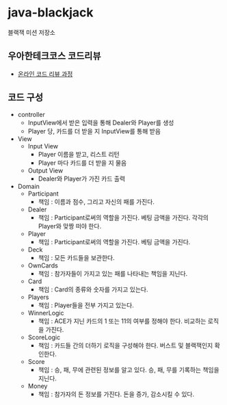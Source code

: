 # java-blackjack

블랙잭 미션 저장소

## 우아한테크코스 코드리뷰

- [온라인 코드 리뷰 과정](https://github.com/woowacourse/woowacourse-docs/blob/master/maincourse/README.md)

## 코드 구성

- controller
    - InputView에서 받은 입력을 통해 Dealer와 Player를 생성
    - Player 당, 카드를 더 받을 지 InputView를 통해 받음
- View
    - Input View
        - Player 이름을 받고, 리스트 리턴
        - Player 마다 카드를 더 받을 지 물음
    - Output View
        - Dealer와 Player가 가진 카드 출력
- Domain
    - Participant
        - 책임 : 이름과 점수, 그리고 자신의 패를 가진다.
    - Dealer
        - 책임 : Participant로써의 역할을 가진다. 베팅 금액을 가진다. 각각의 Player와 맞짱 떠야 한다.
    - Player
        - 책임 : Participant로써의 역할을 가진다. 베팅 금액을 가진다.
    - Deck
        - 책임 : 모든 카드들을 보관한다.
    - OwnCards
        - 책임 : 참가자들이 가지고 있는 패를 나타내는 책임을 지닌다.
    - Card
        - 책임 : Card의 종류와 숫자를 가지고 있는다.
    - Players
        - 책임 : Player들을 전부 가지고 있는다.
    - WinnerLogic
        - 책임 : ACE가 지닌 카드의 1 또는 11의 여부를 정해야 한다. 비교하는 로직을 가진다.
    - ScoreLogic
        - 책임 : 카드들 간의 더하기 로직을 구성해야 한다. 버스트 및 블랙잭인지 확인한다.
    - Score
        - 책임 : 승, 패, 무에 관련된 정보를 알고 있다. 승, 패, 무를 기록하는 책임을 지닌다.
    - Money
        - 책임 : 참가자의 돈 정보를 가진다. 돈을 증가, 감소시킬 수 있다. 
       